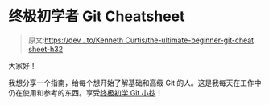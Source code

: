 # 终极初学者 Git Cheatsheet

> 原文:[https://dev . to/Kenneth Curtis/the-ultimate-beginner-git-cheat sheet-h32](https://dev.to/kennethacurtis/the-ultimate-beginner-git-cheatsheet-h32)

大家好！

我想分享一个指南，给每个想开始了解基础和高级 Git 的人。这是我每天在工作中仍在使用和参考的东西。享受[终极初学 Git 小抄](https://mukulrathi.com/git-beginner-cheatsheet/)！